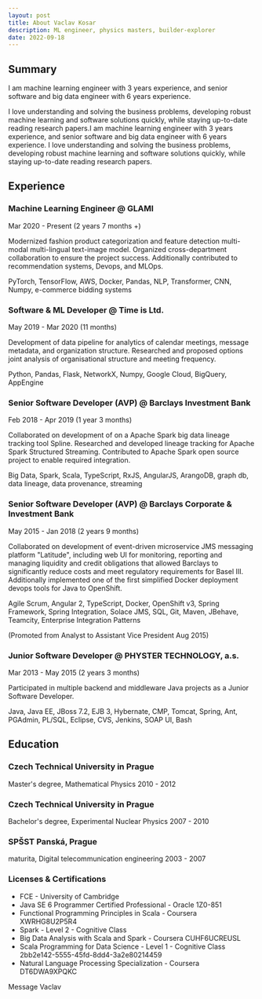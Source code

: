 ```yaml
---
layout: post
title: About Vaclav Kosar
description: ML engineer, physics masters, builder-explorer
date: 2022-09-18
---
```


## Summary
I am machine learning engineer with 3 years experience, and senior software and big data engineer with 6 years experience.

I love understanding and solving the business problems, developing robust machine learning and software solutions quickly, while staying up-to-date reading research papers.I am machine learning engineer with 3 years experience, and senior software and big data engineer with 6 years experience. I love understanding and solving the business problems, developing robust machine learning and software solutions quickly, while staying up-to-date reading research papers.


## Experience

### Machine Learning Engineer @ GLAMI
Mar 2020 - Present (2 years 7 months +)

Modernized fashion product categorization and feature detection multi-modal multi-lingual text-image model.
Organized cross-department collaboration to ensure the project success.
Additionally contributed to recommendation systems, Devops, and MLOps.

PyTorch, TensorFlow, AWS, Docker, Pandas, NLP, Transformer, CNN, Numpy, e-commerce bidding systems

### Software & ML Developer @ Time is Ltd.
May 2019 - Mar 2020 (11 months)

Development of data pipeline for analytics of calendar meetings, message metadata, and organization structure.
Researched and proposed options joint analysis of organisational structure and meeting frequency.

Python, Pandas, Flask, NetworkX, Numpy, Google Cloud, BigQuery, AppEngine

### Senior Software Developer (AVP) @ Barclays Investment Bank
Feb 2018 - Apr 2019 (1 year 3 months)

Collaborated on development of on a Apache Spark big data lineage tracking tool Spline.
Researched and developed lineage tracking for Apache Spark Structured Streaming. Contributed to Apache Spark open source project to enable required integration.

Big Data, Spark, Scala, TypeScript, RxJS, AngularJS, ArangoDB, graph db, data lineage, data provenance, streaming

### Senior Software Developer (AVP) @ Barclays Corporate & Investment Bank
May 2015 - Jan 2018 (2 years 9 months)

Collaborated on development of event-driven microservice JMS messaging platform "Latitude", including web UI for monitoring, reporting and managing liquidity and credit obligations that allowed Barclays to significantly reduce costs and meet regulatory requirements for Basel III.
Additionally implemented one of the first simplified Docker deployment devops tools for Java to OpenShift.

Agile Scrum, Angular 2, TypeScript, Docker, OpenShift v3, Spring Framework, Spring Integration, Solace JMS, SQL, Git, Maven, JBehave, Teamcity, Enterprise Integration Patterns

(Promoted from Analyst to Assistant Vice President Aug 2015)

### Junior Software Developer @ PHYSTER TECHNOLOGY, a.s.
Mar 2013 - May 2015 (2 years 3 months)

Participated in multiple backend and middleware Java projects as a Junior Software Developer.

Java, Java EE, JBoss 7.2, EJB 3, Hybernate, CMP, Tomcat, Spring, Ant, PGAdmin, PL/SQL, Eclipse, CVS, Jenkins, SOAP UI, Bash

## Education

### Czech Technical University in Prague
Master's degree, Mathematical Physics
2010 - 2012

### Czech Technical University in Prague
Bachelor's degree, Experimental Nuclear Physics
2007 - 2010

### SPŠST Panská, Prague
maturita, Digital telecommunication engineering
2003 - 2007

### Licenses & Certifications
- FCE - University of Cambridge
- Java SE 6 Programmer Certified Professional - Oracle 1Z0-851
- Functional Programming Principles in Scala - Coursera XWRHG8U2P5R4
- Spark - Level 2 - Cognitive Class
- Big Data Analysis with Scala and Spark - Coursera CUHF6UCREUSL
- Scala Programming for Data Science - Level 1 - Cognitive Class 2bb2e142-5555-45fd-8dd4-3a2e80214459
- Natural Language Processing Specialization - Coursera DT6DWA9XPQKC
 

<a class="btn btn-success m-1" style="text-decoration: none; display: inline-block;" href="{{ site.feedback_url }}"> Message Vaclav</a>


<br>

